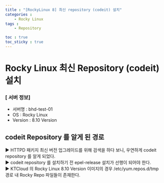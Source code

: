 ```yaml
---
title : "[RockyLinux 8] 최신 repository (codeit) 설치"
categories :
    - Rocky Linux
tags :
    - Repository

toc : true
toc_sticky : true
---
```


# Rocky Linux 최신 Repository (codeit) 설치
### [ 서버 정보]
- 서버명 : bhd-test-01
- OS : Rocky Linux
- Version : 8.10 Version

## codeit Repository 를 알게 된 경로

▶ HTTPD 패키지 최신 버전 업그레이드를 위해 검색을 하다 보니, 우연하게 codeit repository 를 알게 되었다. <br>
▶ codeit repository 를 설치하기 전 epel-release 설치가 선행이 되어야 한다. <br>
▶ KTCloud 의 Rocky Linux 8.10 Version 이미지의 경우 /etc/yum.repos.d/tmp 경로 내 Rocky Repo 파일들이 존재한다.

